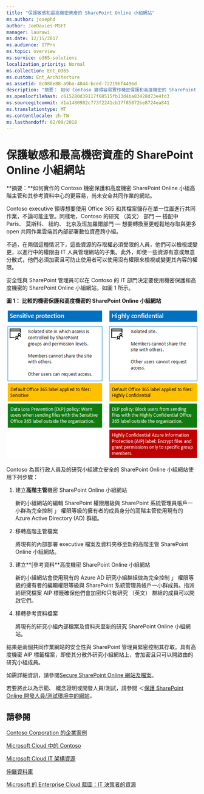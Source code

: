 ```yaml
---
title: "保護敏感和最高機密資產的 SharePoint Online 小組網站"
ms.author: josephd
author: JoeDavies-MSFT
manager: laurawi
ms.date: 12/15/2017
ms.audience: ITPro
ms.topic: overview
ms.service: o365-solutions
localization_priority: Normal
ms.collection: Ent_O365
ms.custom: Ent_Architecture
ms.assetid: 8c088e88-a9ba-4044-bced-722196f4496d
description: "摘要： 如何 Contoso 變得容易實作機密保護和高度機密的 SharePoint Online 的小組網站，尚未安全、 高階主管的共同作業和其參考資料中心。"
ms.openlocfilehash: c615280d39117f68515fb13d4ba83428d73e4fd3
ms.sourcegitcommit: d1a1480982c773f2241cb17f85072be8724ea841
ms.translationtype: MT
ms.contentlocale: zh-TW
ms.lasthandoff: 02/09/2018
---
```

# <a name="secure-sharepoint-online-team-sites-for-sensitive-and-highly-confidential-assets"></a>保護敏感和最高機密資產的 SharePoint Online 小組網站

 **摘要：**如何實作的 Contoso 機密保護和高度機密 SharePoint Online 小組高階主管和其參考資料中心的更容易，尚未安全共同作業的網站。
  
Contoso executive 領導想要使用 Office 365 和其檔案儲存在單一位置進行共同作業，不論可能主管。同樣地，Contoso 的研究 （英文） 部門 — 搭配中 Paris、 莫斯科、 紐約、 北京及班加羅爾部門 — 想要轉換至更輕鬆地存取與更多 open 共同作業雲端其內部部署數位資產跨小組。
  
不過，在兩個這種情況下，這些資源的存取權必須受限的人員，他們可以檢視或變更，以進行中的權限由 IT 人員管理網站的子集。此外，即使一些資源有意或無意分散式，他們必須加密且可防止使用者可以使用沒有權限來檢視或變更其內容的權限。
  
安全性與 SharePoint 管理員可以在 Contoso 的 IT 部門決定要使用機密保護和高度機密的 SharePoint Online 小組網站，如圖 1 所示。
  
**圖 1： 比較的機密保護和高度機密的 SharePoint Online 小組網站**

![敏感性保護和高度機密的 SharePoint Online 小組網站](images/Contoso_Poster/SP_Solution.png)
  
Contoso 為其行政人員及的研究小組建立安全的 SharePoint Online 小組網站使用下列步驟：
  
1. 建立**高階主管**機密 SharePoint Online 小組網站
    
    新的小組網站的編輯 SharePoint 權限層級與 SharePoint 系統管理員帳戶一小群為完全控制 」 權限等級的擁有者的成員身分的高階主管使用現有的 Azure Active Directory (AD) 群組。
    
2. 移轉高階主管檔案
    
    將現有的內部部署 executive 檔案及資料夾移至新的高階主管 SharePoint Online 小組網站。
    
3. 建立**[參考資料**高度機密 SharePoint Online 小組網站
    
    新的小組網站會使用現有的 Azure AD 研究小組群組做為完全控制 」 權限等級的擁有者的編輯權限等級與 SharePoint 系統管理員帳戶一小群成員。指派給研究檔案 AIP 標籤確保他們會加密和只有研究 （英文） 群組的成員可以開啟它們。
    
4. 移轉參考資料檔案
    
    將現有的研究小組內部檔案及資料夾至新的研究 SharePoint Online 小組網站。
    
結果是兩個共同作業網站的安全性與 SharePoint 管理員緊密控制其存取。具有高度機密 AIP 標籤檔案，即使其分散外研究小組網站上，會加密且只可以開啟由的研究小組成員。
  
如需詳細資訊，請參閱[Secure SharePoint Online 網站及檔案](https://docs.microsoft.com/microsoft-365-enterprise/secure-sharepoint-online-sites-and-files)。
  
 若要將此以為示範、 概念證明或開發人員/測試，請參閱 ＜[保護 SharePoint Online 開發人員/測試環境中的網站](https://docs.microsoft.com/microsoft-365-enterprise/secure-sharepoint-online-sites-dev-test)。
  
## <a name="see-also"></a>請參閱

[Contoso Corporation 的企業案例](enterprise-scenarios-for-the-contoso-corporation.md)
  
[Microsoft Cloud 中的 Contoso](contoso-in-the-microsoft-cloud.md)
  
[Microsoft Cloud IT 架構資源](microsoft-cloud-it-architecture-resources.md)

[伸展資料庫](https://msdn.microsoft.com/library/dn935011.aspx)
  
[Microsoft 的 Enterprise Cloud 藍圖：IT 決策者的資源](https://sway.com/FJ2xsyWtkJc2taRD)




